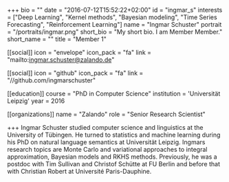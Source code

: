 +++
bio = ""
date = "2016-07-12T15:52:22+02:00"
id = "ingmar_s"
interests = ["Deep Learning", "Kernel methods", "Bayesian modeling", "Time Series Forecasting", "Reinforcement Learning"]
name = "Ingmar Schuster"
portrait = "/portraits/ingmar.png"
short_bio = "My short bio. I am Member Member."
short_name = ""
title = "Member 1"

[[social]]
    icon = "envelope"
    icon_pack = "fa"
    link = "mailto:ingmar.schuster@zalando.de"

[[social]]
    icon = "github"
    icon_pack = "fa"
    link = "//github.com/ingmarschuster"

[[education]]
    course = "PhD in Computer Science"
    institution = 'Universität Leipzig'
    year = 2016

[[organizations]]
    name = "Zalando"
    role = "Senior Research Scientist"

+++
Ingmar Schuster studied computer science and linguistics at the University of Tübingen. He turned to statistics and machine learning during his PhD on natural language semantics at Universität Leipzig. Ingmars research topics are Monte Carlo and variational approaches to integral approximation, Bayesian models and RKHS methods. Previously, he was a postdoc with Tim Sullivan and Christof Schütte at FU Berlin and before that with Christian Robert at Université Paris-Dauphine.
